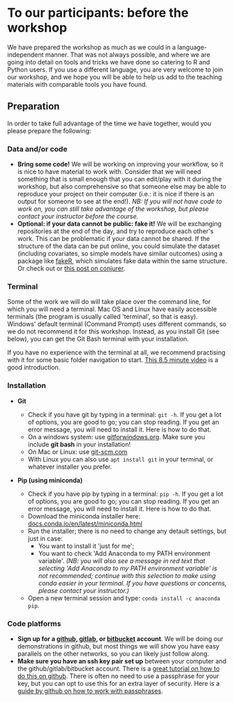 # To our participants: before the workshop
	
We have prepared the workshop as much as we could in a language-independent manner. That was not always possible, and where we are going into detail on tools and tricks we have done so catering to R and Python users. If you use a different language, you are very welcome to join our workshop, and we hope you will be able to help us add to the teaching materials with comparable tools you have found.

## Preparation
In order to take full advantage of the time we have together, would you please prepare the following:
 
### Data and/or code
- **Bring some code!** We will be working on improving your workflow, so it is nice to have material to work with. Consider that we will need something that is small enough that you can edit/play with it during the workshop, but also comprehensive so that someone else may be able to reproduce your project on their computer (i.e.: it is nice if there is an output for someone to see at the end!). *NB: If you will not have code to work on, you can still take advantage of the workshop, but please contact your instructor before the course.*
- **Optional: if your data cannot be public: fake it!** We will be exchanging repositories at the end of the day, and try to reproduce each other's work. This can be problematic if your data cannot be shared. If the structure of the data can be put online, you could simulate the dataset (including covariates, so simple models have similar outcomes) using a package like [fakeR](https://cran.r-project.org/web/packages/fakeR/index.html), which simulates fake data within the same structure. Or check out or [this post on conjurer](https://www.r-bloggers.com/generate-synthetic-data-using-r/).

### Terminal
Some of the work we will do will take place over the command line, for which you will need a terminal.
Mac OS and Linux have easily accessible terminals (the program is usually called 'terminal', so that is easy).
Windows' default terminal (Command Prompt) uses different commands, so we do not recommend it for this workshop. 
Instead, as you install Git (see below), you can get the Git Bash terminal with your installation.

If you have no experience with the terminal at all, we recommend practising with it for some basic folder navigation to start.
[This 8.5 minute video](https://www.youtube.com/watch?v=j6vKLJxAKfw) is a good introduction.

### Installation
- **Git**
  - Check if you have git by typing in a terminal: `git -h`. If you get a lot of options, you are good to go; you can stop reading. If you get an error message, you will need to install it. Here is how to do that.
  - On a windows system: use [gitforwindows.org](https://gitforwindows.org). Make sure you include **git bash** in your installation!
  - On Mac or Linux: use [git-scm.com](https://git-scm.com/)
  - With Linux you can also use `apt install git` in your terminal, or whatever installer you prefer.
  
- **Pip (using miniconda)**
  - Check if you have pip by typing in a terminal: `pip -h`. If you get a lot of options, you are good to go; you can stop reading. If you get an error message, you will need to install it. Here is how to do that.
  - Download the miniconda installer here: [docs.conda.io/en/latest/miniconda.html](https://docs.conda.io/en/latest/miniconda.html)
  - Run the installer; there is no need to change any detault settings, but just in case:
    - You want to install it 'just for me';
    - You want to check 'Add Anaconda to my PATH environment variable'. _(NB: you will also see a message in red text that selecting 'Add Anaconda to my PATH environment variable' is not recommended; continue with this selection to make using conda easier in your terminal. If you have questions or concerns, please contact your instructor.)_
  - Open a new terminal session and type: `conda install -c anaconda pip`.

### Code platforms
- **Sign up for a [github](https://github.com/join?source=header-home), [gitlab](https://gitlab.com/users/sign_up), or [bitbucket](https://bitbucket.org/account/signup/) account**. We will be doing our demonstrations in github, but most things we will show you have easy parallels on the other networks, so you can likely just follow along.
- **Make sure you have an ssh key pair set up** between your computer and the github/gitlab/bitbucket account. 
There is a [great tutorial on how to do this on github](https://help.github.com/en/enterprise/2.17/user/authenticating-to-github/generating-a-new-ssh-key-and-adding-it-to-the-ssh-agent).
There is often no need to use a passphrase for your key, but you can opt to use this for an extra layer of security.
Here is a [guide by github on how to work with passphrases](https://help.github.com/en/enterprise/2.19/user/github/authenticating-to-github/working-with-ssh-key-passphrases).
